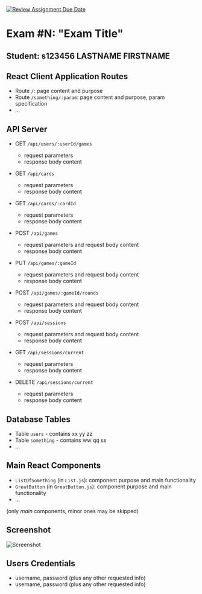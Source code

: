 [![Review Assignment Due Date](https://classroom.github.com/assets/deadline-readme-button-22041afd0340ce965d47ae6ef1cefeee28c7c493a6346c4f15d667ab976d596c.svg)](https://classroom.github.com/a/uNTgnFHD)
# Exam #N: "Exam Title"
## Student: s123456 LASTNAME FIRSTNAME 

## React Client Application Routes

- Route `/`: page content and purpose
- Route `/something/:param`: page content and purpose, param specification
- ...

## API Server

- GET `/api/users/:userId/games`
  - request parameters
  - response body content

- GET `/api/cards`
  - request parameters
  - response body content

- GET `/api/cards/:cardId`
  - request parameters
  - response body content

- POST `/api/games`
  - request parameters and request body content
  - response body content

- PUT `/api/games/:gameId`
  - request parameters and request body content
  - response body content

- POST `/api/games/:gameId/rounds`
  - request parameters and request body content
  - response body content

- POST `/api/sessions`
  - request parameters and request body content
  - response body content

- GET `/api/sessions/current`
  - request parameters
  - response body content

- DELETE `/api/sessions/current`
  - request parameters
  - response body content

## Database Tables

- Table `users` - contains xx yy zz
- Table `something` - contains ww qq ss
- ...

## Main React Components

- `ListOfSomething` (in `List.js`): component purpose and main functionality
- `GreatButton` (in `GreatButton.js`): component purpose and main functionality
- ...

(only _main_ components, minor ones may be skipped)

## Screenshot

![Screenshot](./img/screenshot.jpg)

## Users Credentials

- username, password (plus any other requested info)
- username, password (plus any other requested info)
